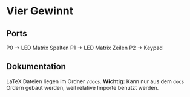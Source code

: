 # Vier Gewinnt

## Ports

P0 -> LED Matrix Spalten
P1 -> LED Matrix Zeilen
P2 -> Keypad


## Dokumentation

LaTeX Dateien liegen im Ordner `/docs`. **Wichtig:** Kann nur aus dem `docs` Ordern gebaut werden, weil relative Importe benutzt werden.